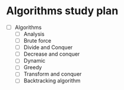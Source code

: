 # Algorithms study plan

- [ ] Algorithms
  - [ ] Analysis
  - [ ] Brute force
  - [ ] Divide and Conquer
  - [ ] Decrease and conquer
  - [ ] Dynamic
  - [ ] Greedy
  - [ ] Transform and conquer
  - [ ] Backtracking algorithm
